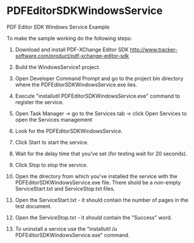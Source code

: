 # PDFEditorSDKWindowsService
PDF Editor SDK Windows Service Example

To make the sample working do the following steps:

1) Download and install PDF-XChange Editor SDK http://www.tracker-software.com/product/pdf-xchange-editor-sdk

2) Build the WindowsService1 project.

3) Open Developer Command Prompt and go to the project bin directory where the PDFEditorSDKWindowsService.exe lies.

4) Execute "installutil PDFEditorSDKWindowsService.exe" command to register the service.

5) Open Task Manager -> go to the Services tab -> click Open Services to open the Services management

6) Look for the PDFEditorSDKWindowsService.

7) Click Start to start the service.

8) Wait for the delay time that you've set (for testing wait for 20 seconds).

9) Click Stop to stop the service.

10) Open the directory from which you've installed the service with the PDFEditorSDKWindowsService.exe file. There shold be a non-empty ServiceStart.txt and ServiceStop.txt files.

11) Open the ServiceStart.txt - it should contain the number of pages in the test document.

12) Open the ServiceStop.txt - it should contain the "Success" word.

13) To uninstall a service use the "installutil /u PDFEditorSDKWindowsService.exe" command.
